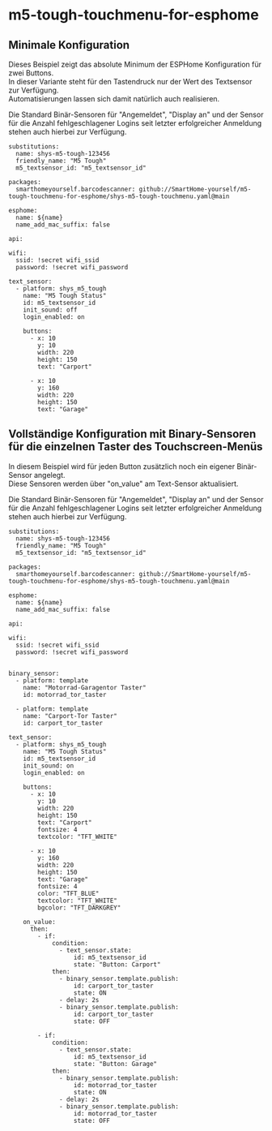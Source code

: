 # m5-tough-touchmenu-for-esphome  
  
## Minimale Konfiguration
Dieses Beispiel zeigt das absolute Minimum der ESPHome Konfiguration für zwei Buttons.  
In dieser Variante steht für den Tastendruck nur der Wert des Textsensor zur Verfügung.  
Automatisierungen lassen sich damit natürlich auch realisieren.  

Die Standard Binär-Sensoren für "Angemeldet", "Display an" und der Sensor für die Anzahl fehlgeschlagener Logins seit letzter erfolgreicher Anmeldung stehen auch hierbei zur Verfügung.  
```
substitutions:
  name: shys-m5-tough-123456
  friendly_name: "M5 Tough"
  m5_textsensor_id: "m5_textsensor_id"

packages:
  smarthomeyourself.barcodescanner: github://SmartHome-yourself/m5-tough-touchmenu-for-esphome/shys-m5-tough-touchmenu.yaml@main

esphome:
  name: ${name}
  name_add_mac_suffix: false

api:

wifi:
  ssid: !secret wifi_ssid
  password: !secret wifi_password

text_sensor:  
  - platform: shys_m5_tough
    name: "M5 Tough Status"
    id: m5_textsensor_id
    init_sound: off
    login_enabled: on

    buttons:
      - x: 10
        y: 10
        width: 220
        height: 150
        text: "Carport"

      - x: 10
        y: 160
        width: 220
        height: 150
        text: "Garage"

```

  
## Vollständige Konfiguration mit Binary-Sensoren für die einzelnen Taster des Touchscreen-Menüs
In diesem Beispiel wird für jeden Button zusätzlich noch ein eigener Binär-Sensor angelegt.  
Diese Sensoren werden über "on_value" am Text-Sensor aktualisiert.  
  
Die Standard Binär-Sensoren für "Angemeldet", "Display an" und der Sensor für die Anzahl fehlgeschlagener Logins seit letzter erfolgreicher Anmeldung stehen auch hierbei zur Verfügung.  

```
substitutions:
  name: shys-m5-tough-123456
  friendly_name: "M5 Tough"
  m5_textsensor_id: "m5_textsensor_id"

packages:
  smarthomeyourself.barcodescanner: github://SmartHome-yourself/m5-tough-touchmenu-for-esphome/shys-m5-tough-touchmenu.yaml@main

esphome:
  name: ${name}
  name_add_mac_suffix: false

api:

wifi:
  ssid: !secret wifi_ssid
  password: !secret wifi_password


binary_sensor:
  - platform: template
    name: "Motorrad-Garagentor Taster"
    id: motorrad_tor_taster

  - platform: template
    name: "Carport-Tor Taster"
    id: carport_tor_taster

text_sensor:  
  - platform: shys_m5_tough
    name: "M5 Tough Status"
    id: m5_textsensor_id
    init_sound: on
    login_enabled: on

    buttons:
      - x: 10
        y: 10
        width: 220
        height: 150
        text: "Carport"
        fontsize: 4
        textcolor: "TFT_WHITE"

      - x: 10
        y: 160
        width: 220
        height: 150
        text: "Garage"
        fontsize: 4
        color: "TFT_BLUE"
        textcolor: "TFT_WHITE"
        bgcolor: "TFT_DARKGREY"

    on_value:
      then:
        - if:
            condition:
              - text_sensor.state:
                  id: m5_textsensor_id
                  state: "Button: Carport"
            then:
              - binary_sensor.template.publish:
                  id: carport_tor_taster
                  state: ON
              - delay: 2s
              - binary_sensor.template.publish:
                  id: carport_tor_taster
                  state: OFF

        - if:
            condition:
              - text_sensor.state:
                  id: m5_textsensor_id
                  state: "Button: Garage"
            then:
              - binary_sensor.template.publish:
                  id: motorrad_tor_taster
                  state: ON
              - delay: 2s
              - binary_sensor.template.publish:
                  id: motorrad_tor_taster
                  state: OFF

```

